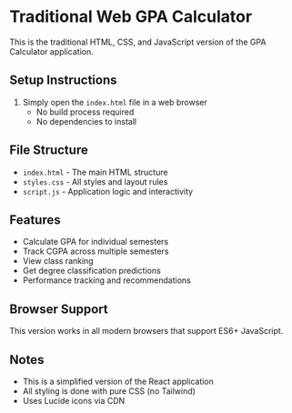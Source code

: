 # Traditional Web GPA Calculator
This is the traditional HTML, CSS, and JavaScript version of the GPA Calculator application.
## Setup Instructions
1. Simply open the `index.html` file in a web browser
   - No build process required
   - No dependencies to install
## File Structure
- `index.html` - The main HTML structure
- `styles.css` - All styles and layout rules
- `script.js` - Application logic and interactivity
## Features
- Calculate GPA for individual semesters
- Track CGPA across multiple semesters
- View class ranking
- Get degree classification predictions
- Performance tracking and recommendations
## Browser Support
This version works in all modern browsers that support ES6+ JavaScript.
## Notes
- This is a simplified version of the React application
- All styling is done with pure CSS (no Tailwind)
- Uses Lucide icons via CDN